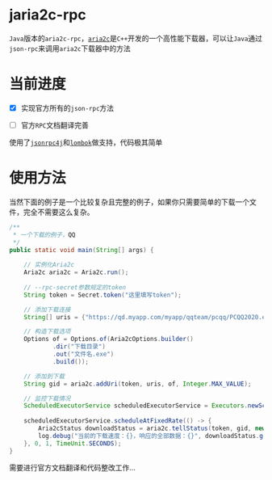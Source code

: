 # jaria2c-rpc

`Java`版本的`aria2c-rpc`，[`aria2c`](https://github.com/aria2/aria2)是`C++`开发的一个高性能下载器，可以让`Java`通过`json-rpc`来调用`aria2c`下载器中的方法

# 当前进度

- [x] 实现官方所有的`json-rpc`方法

- [ ] 官方`RPC`文档翻译完善

使用了[`jsonrpc4j`](https://github.com/briandilley/jsonrpc4j)和[`lombok`](https://projectlombok.org/)做支持，代码极其简单

# 使用方法

当然下面的例子是一个比较复杂且完整的例子，如果你只需要简单的下载一个文件，完全不需要这么复杂。

```java
/**
 * 一个下载的例子，QQ
 */
public static void main(String[] args) {
    
    // 实例化Aria2c
    Aria2c aria2c = Aria2c.run();
    
    // --rpc-secret参数规定的token
    String token = Secret.token("这里填写token");

    // 添加下载连接
    String[] uris = {"https://qd.myapp.com/myapp/qqteam/pcqq/PCQQ2020.exe"};

    // 构造下载选项
    Options of = Options.of(Aria2cOptions.builder()
            .dir("下载目录")
            .out("文件名.exe")
            .build());

    // 添加到下载
    String gid = aria2c.addUri(token, uris, of, Integer.MAX_VALUE);

    // 监控下载情况
    ScheduledExecutorService scheduledExecutorService = Executors.newScheduledThreadPool(1);
    
    scheduledExecutorService.scheduleAtFixedRate(() -> {
        Aria2cStatus downloadStatus = aria2c.tellStatus(token, gid, new String[]{});
        log.debug("当前的下载速度：{}，响应的全部数据：{}", downloadStatus.getDownloadSpeed(), downloadStatus);
    }, 0, 1, TimeUnit.SECONDS);
}
```

需要进行官方文档翻译和代码整改工作...